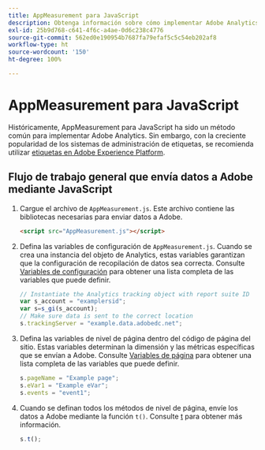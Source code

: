 ```yaml
---
title: AppMeasurement para JavaScript
description: Obtenga información sobre cómo implementar Adobe Analytics mediante JavaScript sin un sistema de administración de etiquetas.
exl-id: 25b9d768-c641-4f6c-a4ae-0d6c238c4776
source-git-commit: 562ed0e190954b7687fa79efaf5c5c54eb202af8
workflow-type: ht
source-wordcount: '150'
ht-degree: 100%

---
```


# AppMeasurement para JavaScript

Históricamente, AppMeasurement para JavaScript ha sido un método común para implementar Adobe Analytics. Sin embargo, con la creciente popularidad de los sistemas de administración de etiquetas, se recomienda utilizar [etiquetas en Adobe Experience Platform](../launch/overview.md).

## Flujo de trabajo general que envía datos a Adobe mediante JavaScript

1. Cargue el archivo de `AppMeasurement.js`. Este archivo contiene las bibliotecas necesarias para enviar datos a Adobe.

   ```html
   <script src="AppMeasurement.js"></script>
   ```

2. Defina las variables de configuración de `AppMeasurement.js`. Cuando se crea una instancia del objeto de Analytics, estas variables garantizan que la configuración de recopilación de datos sea correcta. Consulte [Variables de configuración](../vars/config-vars/configuration-variables.md) para obtener una lista completa de las variables que puede definir.

   ```js
   // Instantiate the Analytics tracking object with report suite ID
   var s_account = "examplersid";
   var s=s_gi(s_account);
   // Make sure data is sent to the correct location
   s.trackingServer = "example.data.adobedc.net";
   ```

3. Defina las variables de nivel de página dentro del código de página del sitio. Estas variables determinan la dimensión y las métricas específicas que se envían a Adobe. Consulte [Variables de página](../vars/page-vars/page-variables.md) para obtener una lista completa de las variables que puede definir.

   ```js
   s.pageName = "Example page";
   s.eVar1 = "Example eVar";
   s.events = "event1";
   ```

4. Cuando se definan todos los métodos de nivel de página, envíe los datos a Adobe mediante la función `t()`. Consulte [t](../vars/functions/t-method.md) para obtener más información.

   ```js
   s.t();
   ```
